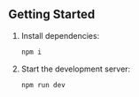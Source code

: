 ## Getting Started

1. Install dependencies:
   ```bash
   npm i
   ```

2. Start the development server:
   ```bash
   npm run dev
   ```